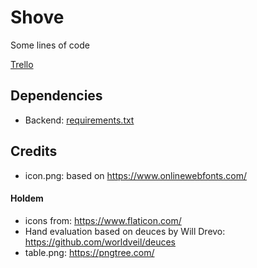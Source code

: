 # Shove

Some lines of code

[Trello](https://trello.com/b/n23X0GGq/shove)

## Dependencies

-   Backend: [requirements.txt](/backend/requirements.txt)

## Credits

-   icon.png: based on https://www.onlinewebfonts.com/

#### Holdem

-   icons from: https://www.flaticon.com/
-   Hand evaluation based on deuces by Will Drevo: https://github.com/worldveil/deuces
-   table.png: https://pngtree.com/
